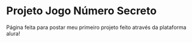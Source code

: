 # Projeto Jogo Número Secreto
Página feita para postar meu primeiro projeto feito através da plataforma alura!
